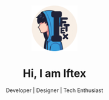 <div align="center">
  <img src="Assets/iftex-3d.png" width="120" alt="Logo" />
  <h1>Hi, I am Iftex </h1>
  <p><storng>Developer | Designer | Tech Enthusiast</strong></p>
</div>
